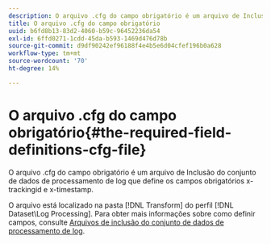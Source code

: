 ```yaml
---
description: O arquivo .cfg do campo obrigatório é um arquivo de Inclusão do conjunto de dados de processamento de log que define os campos obrigatórios x-trackingid e x-timestamp.
title: O arquivo .cfg do campo obrigatório
uuid: b6fd8b13-83d2-4060-b59c-96452236da54
exl-id: 6ffd0271-1cdd-45da-b593-1469d476d78b
source-git-commit: d9df90242ef96188f4e4b5e6d04cfef196b0a628
workflow-type: tm+mt
source-wordcount: '70'
ht-degree: 14%

---
```


# O arquivo .cfg do campo obrigatório{#the-required-field-definitions-cfg-file}

O arquivo .cfg do campo obrigatório é um arquivo de Inclusão do conjunto de dados de processamento de log que define os campos obrigatórios x-trackingid e x-timestamp.

O arquivo está localizado na pasta [!DNL Transform] do perfil [!DNL Dataset\Log Processing]. Para obter mais informações sobre como definir campos, consulte [Arquivos de inclusão do conjunto de dados de processamento de log](../../../../home/c-dataset-const-proc/c-dataset-inc-files/c-types-dataset-inc-files/c-log-proc-dataset-inc-files/c-log-proc-dataset-inc-files.md#concept-999475a22519432e98844622ca95b6ab).
